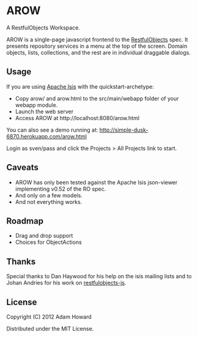 # AROW

A RestfulObjects Workspace.

AROW is a single-page javascript frontend to the [RestfulObjects](http://restfulobjects.org/) spec.
It presents repository services in a menu at the top of the screen. Domain objects, lists, collections, and the rest are in individual draggable dialogs.

## Usage
If you are using [Apache Isis](http://incubator.apache.org/isis/) with the quickstart-archetype:
* Copy arow/ and arow.html to the src/main/webapp folder of your webapp module.
* Launch the web server
* Access AROW at http://localhost:8080/arow.html

You can also see a demo running at: http://simple-dusk-6870.herokuapp.com/arow.html

Login as sven/pass and click the Projects > All Projects link to start.

## Caveats
* AROW has only been tested against the Apache Isis json-viewer implementing v0.52 of the RO spec.
* And only on a few models.
* And not everything works.

## Roadmap
* Drag and drop support
* Choices for ObjectActions

## Thanks
Special thanks to Dan Haywood for his help on the isis mailing lists and to Johan Andries for his work on [restfulobjects-js](http://code.google.com/p/restfulobjects-js/).

## License
Copyright (C) 2012 Adam Howard

Distributed under the MIT License.